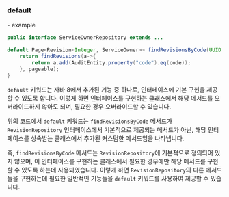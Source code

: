 ### default

\- example
```java
public interface ServiceOwnerRepository extends ...

default Page<Revision<Integer, ServiceOwner>> findRevisionsByCode(UUID code, Pageable pageable){  
    return findRevisions(a->{  
        return a.add(AuditEntity.property("code").eq(code));  
    }, pageable);  
}
```

`default` 키워드는 자바 8에서 추가된 기능 중 하나로, 인터페이스에 기본 구현을 제공할 수 있도록 합니다. 이렇게 하면 인터페이스를 구현하는 클래스에서 해당 메서드를 오버라이드하지 않아도 되며, 필요한 경우 오버라이드할 수 있습니다.

위의 코드에서 `default` 키워드는 `findRevisionsByCode` 메서드가 `RevisionRepository` 인터페이스에서 기본적으로 제공되는 메서드가 아닌, 해당 인터페이스를 상속받는 클래스에서 추가된 커스텀한 메서드임을 나타냅니다.

즉, `findRevisionsByCode` 메서드는 `RevisionRepository`에 기본적으로 정의되어 있지 않으며, 이 인터페이스를 구현하는 클래스에서 필요한 경우에만 해당 메서드를 구현할 수 있도록 하는데 사용되었습니다. 이렇게 하면 `RevisionRepository`의 다른 메서드들을 구현하는데 필요한 일반적인 기능들을 `default` 키워드를 사용하여 제공할 수 있습니다.